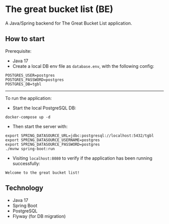 # The great bucket list (BE)
A Java/Spring backend for The Great Bucket List application.

## How to start

Prerequisite:
- Java 17
- Create a local DB env file as `database.env`, with the following config:
```
POSTGRES_USER=postgres
POSTGRES_PASSWORD=postgres
POSTGRES_DB=tgbl
```

---
To run the application:

- Start the local PostgreSQL DB:
````
docker-compose up -d
````

- Then start the server with:
````
export SPRING_DATASOURCE_URL=jdbc:postgresql://localhost:5432/tgbl
export SPRING_DATASOURCE_USERNAME=postgres
export SPRING_DATASOURCE_PASSWORD=postgres
./mvnw spring-boot:run
````

- Visiting `localhost:8080` to verify if the application has been running successfully:
````
Welcome to the great bucket list!
````

## Technology
- Java 17
- Spring Boot
- PostgreSQL
- Flyway (for DB migration)



